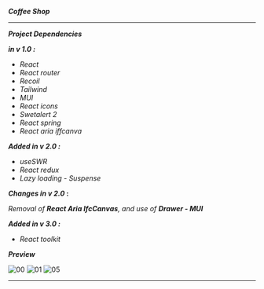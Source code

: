 **_Coffee Shop_**

---

**_Project Dependencies_**

**_in v 1.0 :_**

- _React_
- _React router_
- _Recoil_
- _Tailwind_
- _MUI_
- _React icons_
- _Swetalert 2_
- _React spring_
- _React aria iffcanva_

**_Added in v 2.0 :_**

- _useSWR_
- _React redux_
- _Lazy loading - Suspense_

**_Changes in v 2.0_ :**

_Removal of **React Aria IfcCanvas**, and use of **Drawer - MUI**_

**_Added in v 3.0 :_**

- _React toolkit_

**_Preview_**

![00](https://github.com/immohammadrezatavakkoli/coffeeshop/assets/100797809/48ca8c09-cd3e-420a-a52d-f31ed20c51d1)
![01](https://github.com/immohammadrezatavakkoli/coffeeshop/assets/100797809/5a603fd1-5348-43b3-a682-e9d918b1a85d)
![05](https://github.com/rzvkoli/coffeeshop/assets/100797809/7a3529f6-38fb-4c82-979a-6f03b4d08072)

---

